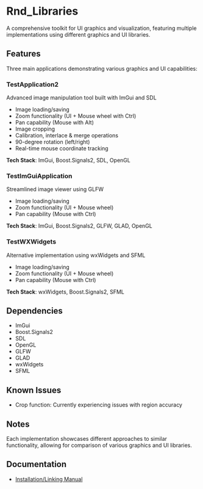 # Rnd_Libraries

A comprehensive toolkit for UI graphics and visualization, featuring multiple implementations using different graphics and UI libraries.

## Features

Three main applications demonstrating various graphics and UI capabilities:

### TestApplication2
Advanced image manipulation tool built with ImGui and SDL
- Image loading/saving
- Zoom functionality (UI + Mouse wheel with Ctrl)
- Pan capability (Mouse with Alt)
- Image cropping 
- Calibration, interlace & merge operations
- 90-degree rotation (left/right)
- Real-time mouse coordinate tracking

**Tech Stack**: ImGui, Boost.Signals2, SDL, OpenGL

### TestImGuiApplication
Streamlined image viewer using GLFW
- Image loading/saving
- Zoom functionality (UI + Mouse wheel)
- Pan capability (Mouse with Ctrl)

**Tech Stack**: ImGui, Boost.Signals2, GLFW, GLAD, OpenGL

### TestWXWidgets
Alternative implementation using wxWidgets and SFML
- Image loading/saving
- Zoom functionality (UI + Mouse wheel)
- Pan capability (Mouse with Ctrl)

**Tech Stack**: wxWidgets, Boost.Signals2, SFML

## Dependencies
- ImGui
- Boost.Signals2
- SDL
- OpenGL
- GLFW
- GLAD
- wxWidgets
- SFML

## Known Issues
- Crop function: Currently experiencing issues with region accuracy

## Notes
Each implementation showcases different approaches to similar functionality, allowing for comparison of various graphics and UI libraries.

## Documentation
- [Installation/Linking Manual](https://billionprima365-my.sharepoint.com/:f:/g/personal/shikai_billionprima_com_my/Eia7AYJzsXFPuDE2BpSdgXQBs8NB2eI4FC3J222wfBtXqw)
